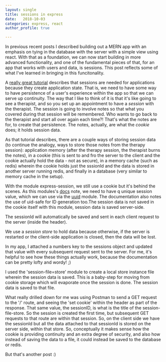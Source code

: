 ```yaml
---
layout: single
title: sessions in express
date:   2018-10-03
categories: express, react
author_profile: true

---
```


In previous recent posts I described building out a MERN app with an emphasis on tying in the database with the server with a simple view using react. With that as a foundation, we can now start building in more advanced functionality, and one of the fundamental pieces of that, for an app that works with users and data, is sessions. This post reflects some of what I've learned in bringing in this funcitonality.

A [really great tutorial](https://nodewebapps.com/2017/06/18/how-do-nodejs-sessions-work/) describes that sessions are needed for applications because they create application state. That is, we need to have some way to have persistence of a user's experience within the app so that we can serve up continuity. The way that I like to think of it is that it's like going to see a therapist, and so you set up an appointment to have a *session* with the therapist. The session is going to involve notes so that what you covered during that session will be remembered. Who wants to go back to the therapist and start all over again each time?! That's what the notes are for, to create that persistence. The notes, actually, are what the *cookie* does; it holds session data.

As that tutorial describes, there are a couple ways of storing session data (to continue the analogy, ways to store those notes from the therapy session): application memory (after the therapy session, the therapist burns the notes), in a cookie (this is sent to and fro the server to the client and the cookie actually hold the data - not as secure), in a memory cache (such as redis) wherein the cookie holds just the sssionId and the data is stored in another server running redis, and finally in a database (very similar to memory cache in the setup).

With the module express-session, we still use a cookie but it's behind the scenes. As this modules's [docs](https://www.npmjs.com/package/express-session) note, we need to have q unique session value, which we can use via the [uuid](https://www.npmjs.com/package/uuid) module. The documentation also notes the use of uid-safe for ID generation too.The session data is not saved in the cookie itself with this module, session data is saved server-side.

The sessionId will automatically be saved and sent in each client request to the server (inside the header).

We use a *session store* to hold data because otherwise, if the server is restarted or the client-side application is closed, then the data will be lost.

In my app, I attached a numbers key to the sessions object and updated that value with every subsequent request sent to the server. For me, it's helpful to see how these things actually work, because the documentation can be pretty lofty and wordy! ;)

I used the 'session-file=store' module to create a local store instance file wherein the session data is saved. This is a baby-step for moving from cookie storage which will evaporate once the session is done. The session data is saved to that file.

What really drilled down for me was using Postman to send a GET request to the '/' route, and seeing the 'set cookie' within the header as part of the response. That same value, the sessionID, is what is the title of the session-file-store. So the session is created the first time, but subsequent GET requests to that route are within that session. So, on the client side we have the sessionId but all the data attached to that sessionId is stored on the server side, within that store. So, conceptually it makes sense how the cookie is providing continuity and an extra degree of security, and also how instead of saving the data to a file, it could instead be saved to the database or redis. 

But that's another post :)
